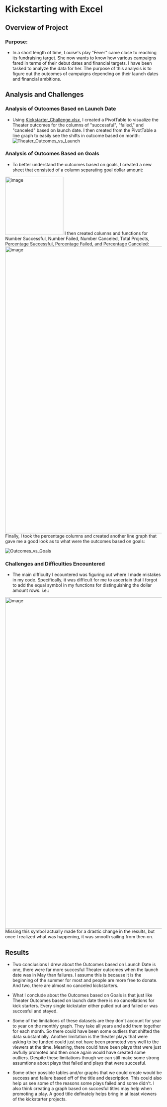 # Kickstarting with Excel

## Overview of Project

### Purpose: 
 
 - In a short length of time, Louise's play "Fever" came close to reaching its fundraising target. She now wants to know how various campaigns fared in terms of their debut dates and financial targets. I have been tasked to analyze the data for her. The purpose of this analysis is to figure out the outcomes of campaigns depending on their launch dates and financial ambitions.

## Analysis and Challenges

### Analysis of Outcomes Based on Launch Date

 - Using [Kickstarter_Challenge.xlsx](https://github.com/Sebjet24/kickstarter-analysis/files/7471647/Kickstarter_Challenge.xlsx), I created a PivotTable to visualize the Theater outcomes for the columns of "successful", "failed," and "canceled" based on launch date. I then created from the PivotTable a line graph to easily see the shifts in outcome based on month: ![Theater_Outcomes_vs_Launch](https://user-images.githubusercontent.com/91230277/140241616-309c1694-78f6-4268-8672-b91b0e7bad28.png)

### Analysis of Outcomes Based on Goals

 - To better understand the outcomes based on goals, I created a new sheet that consisted of a column separating goal dollar amount:
<img width="187" alt="image" src="https://user-images.githubusercontent.com/91230277/140522686-1d28396b-cfc7-4d2b-9523-06439aec123c.png"> 
I then created columns and functions for Number Successful,	Number Failed,	Number Canceled,	Total Projects,	Percentage Successful,	Percentage Failed, and	Percentage Canceled:
<img width="922" alt="image" src="https://user-images.githubusercontent.com/91230277/140523019-87a709b8-8505-4f83-8604-fa62521e4281.png">
Finally, I took the percentage columns and created another line graph that gave me a good look as to what were the outcomes based on goals:

![Outcomes_vs_Goals](https://user-images.githubusercontent.com/91230277/140524461-1e58dc8a-4abc-46ff-86f4-6817a26525b2.png)


### Challenges and Difficulties Encountered

 - The main difficulty I ecountered was figuring out where I made mistakes in my code. Specifically, it was difficult for me to ascertain that I forgot to add the equal symbol in my functions for distinguishing the dollar amount rows. i.e.:
<img width="1065" alt="image" src="https://user-images.githubusercontent.com/91230277/140525219-57c8d4a3-0c7d-4508-aefa-df344c2829e5.png">
Missing this symbol actually made for a drastic change in the results, but once I realized what was happening, it was smooth sailing from then on.

## Results

- Two conclusions I drew about the Outcomes based on Launch Date is one, there were far more succesful Theater outcomes when the launch date was in May than failures. I assume this is because it is the beginning of the summer for most and people are more free to donate. And two, there are almost no canceled kickstarters.

- What I conclude about the Outcomes based on Goals is that just like Theater Outcomes based on launch date there is no cancellations for kick starters. Every single kickstater either pulled out and failed or was succesful and stayed. 

- Some of the limitations of these datasets are they don't account for year to year on the monthly graph. They take all years and add them together for each month. So there could have been some outliers that shifted the data substantially. Another limitation is the theater plays that were asking to be funded could just not have been promoted very well to the viewers at the time. Meaning, there could have been plays that were just awfully promoted and then once again would have created some outliers. Despite these limitations though we can still make some strong assumtions about plays that failed and plays that were succesful.

- Some other possible tables and/or graphs that we could create would be success and failure based off of the title and description. This could also help us see some of the reasons some plays failed and some didn't. I also think creating a graph based on succesful titles may help when promoting a play. A good title definately helps bring in at least viewers of the kickstarter projects. 

